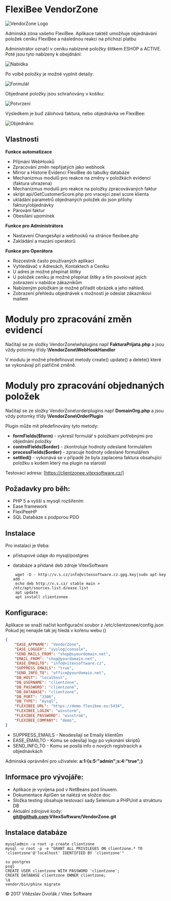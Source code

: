 FlexiBee VendorZone
===================

![VendorZone Logo](https://raw.githubusercontent.com/VitexSoftware/VendorZone/master/src/images/logo.png "Project Logo")

Adminská zóna vašeho FlexiBee. Aplikace taktéž umožňuje objednávání položek ceníku FlexiBee a následnou reakci na příchozí platbu

Administrátor označí v ceníku nabízené položky štítkem ESHOP a ACTIVE. Poté jsou tyto nabízeny k obejdnání:

![Nabídka](https://raw.githubusercontent.com/VitexSoftware/VendorZone/master/doc/VendorZone-screenshot.png "Snímek obrazovky aplikace")

Po volbě položky je možné vyplnit detaily:

![Formulář](https://raw.githubusercontent.com/VitexSoftware/VendorZone/master/doc/VendorZone-order-item-form.png "Formulář položky objednávky")

Objednané položky jsou schraňovány v košíku:

![Potvrzení](https://raw.githubusercontent.com/VitexSoftware/VendorZone/master/doc/VendorZone-confirm-screenshot.png "Potvrzení obejdnávky")

Výsledkem je buď zálohová faktura, nebo objednávka ve FlexiBee:

![Objednáno](https://raw.githubusercontent.com/VitexSoftware/VendorZone/master/doc/VendorZone-order-done.png "Dokončená objednávka")


Vlastnosti
----------


**Funkce automatizace**

 * Příjmání WebHooků
 * Zpracování změn nepřijatých jako webhook
 * Mirror a Historie Evidencí FlexiBee do tabulky databáze
 * Mechanizmus modulů pro reakce na změny v položkách evidencí (faktura uhrazena)
 * Mechanizmus modulů pro reakce na položky zpracovávaných faktur
 * skript api/GetCustomerScore.php pro vracejcí zewl score klienta
 * ukládání parametrů objednaných položek do json přílohy faktury/objednávky
 * Párování faktur
 * Obesílání upomínek

**Funkce pro Administrátora**

 * Nastavení ChangesApi a webhooků na stránce flexibee.php
 * Zakládání a mazání operátorů

**Funkce pro Operátora**
 
 * Rozcestník často používaných aplikací
 * Vyhledávač v Adresách, Kontaktech a Ceníku
 * U adres je možné přepínat štítky
 * U položek ceníku je možné přepínat štítky a tím povolovat jejich zobrazení v nabídce zákazníkům
 * Nabízeným položkám je možné přiřadit obrázek a jeho náhled. 
 * Zobrazení přehledu objednávek s možností je odeslat zákazníkovi mailem


Moduly pro zpracování změn evidencí
===================================

Načítají se ze složky VendorZone\whplugins např **FakturaPrijata.php** a jsou vždy potomky třídy **\VendorZone\WebHookHandler**

V modulu je možné předefinovat metody create() update() a delete() které se vykonávají při patřičné změně.

Moduly pro zpracování objednaných položek
=========================================

Načítají se ze složky VendorZone\orderplugins např **DomainOrg.php** a jsou vždy potomky třídy **\VendorZone\OrderPlugin**

Plugin může mít předefinovány tyto metody:

 * **formFields($form)**     - vykreslí formulář s položkami potřebnými pro objednání položky  
 * **controlFields($order)** - zkontroluje hodnoty odeslané formulářem
 * **processFields($order)** - zpracuje hodnoty odeslané formulářem
 * **settled()**             - vykonává se v případě že byla zaplacena faktura obsahující položku s kodem který ma plugin na starosti


Testovací adresa: [https://clientzonee.vitexsoftware.cz/]

Požadavky pro běh:
------------------

 * PHP 5 a vyšší s mysqli rozšířením
 * Ease framework 
 * FlexiPeeHP
 * SQL Databáze s podporou PDO

Instalace
---------

Pro instalaci je třeba:

 * přistupové údaje do mysql/postgres 
 * databáze a přidané deb zdroje VitexSoftware

        wget -O - http://v.s.cz/info@vitexsoftware.cz.gpg.key|sudo apt-key add -
        echo deb http://v.s.cz/ stable main > /etc/apt/sources.list.d/ease.list
        apt update
        apt install clientzonee


Konfigurace:
------------

Aplikace se snaží načíst konfigurační soubor z /etc/clientzonee/config.json
Pokud jej nenajde tak jej hledá v kořenu webu ()

```json
{                                                                                                                                          
    "EASE_APPNAME": "VendorZone",                                                                                                      
    "EASE_LOGGER": "syslog|console",                                                                                                       
    "SEND_MAILS_FROM": "shop@syourdomain.net",                                                                                                
    "EMAIL_FROM": "shop@yourdomain.net",                                                                                                                       
    "EASE_EMAILTO": "info@vitexsoftware.cz",                                                                    
    "SUPPRESS_EMAILS": "true",                                                                                                                              
    "SEND_INFO_TO": "office@yourdomain.net",                                                                                                                       
    "DB_HOST": "localhost",                                                                                                                             
    "DB_USERNAME": "clientzone",                                                                                                                            
    "DB_PASSWORD": "clientzone",                                                                                                                            
    "DB_DATABASE": "clientzone",                                                                                                                            
    "DB_PORT": "3306",                                                                                                                                  
    "DB_TYPE": "mysql",                                                                                                                                 
    "FLEXIBEE_URL": "https://demo.flexibee.eu:5434",
    "FLEXIBEE_LOGIN": "winstorm",
    "FLEXIBEE_PASSWORD": "winstrom",
    "FLEXIBEE_COMPANY": "demo",
}
```

  * SUPPRESS_EMAILS - Neodesílají se Emaily klientům
  * EASE_EMAILTO    - Komu se odesílají logy po vykonání skriptů
  * SEND_INFO_TO    - Komu se posílá info o nových registracích a objednávkách

Adminská oprávnění pro uživatele: **a:1:{s:5:"admin";s:4:"true";}** 

Informace pro vývojáře:
-----------------------

 * Aplikace je vyvíjena pod v NetBeans pod linuxem.
 * Dokumentace ApiGen se nalézá ve složce doc
 * Složka testing obsahuje testovací sady Selenium a PHPUnit a strukturu DB
 * Aktuální zdrojové kody: **git@github.com:VitexSoftware/VendorZone.git**

Instalace databáze
------------------


    mysqladmin -u root -p create clientzone
    mysql -u root -p -e "GRANT ALL PRIVILEGES ON clientzone.* TO 'clientzone'@'localhost' IDENTIFIED BY 'clientzone'"

    su postgres
    psql 
    CREATE USER clientzone WITH PASSWORD 'clientzone';
    CREATE DATABASE clientzone OWNER clientzone;
    \q
    vendor/bin/phinx migrate






© 2017 Vítězslav Dvořák / Vitex Software
